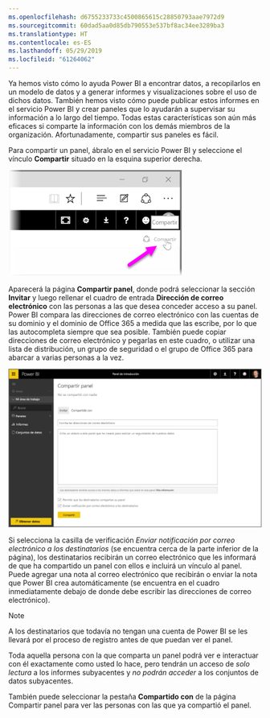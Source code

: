 ```yaml
---
ms.openlocfilehash: d6755233733c4500865615c28850793aae7972d9
ms.sourcegitcommit: 60dad5aa0d85db790553e537bf8ac34ee3289ba3
ms.translationtype: HT
ms.contentlocale: es-ES
ms.lasthandoff: 05/29/2019
ms.locfileid: "61264062"
---
```

Ya hemos visto cómo lo ayuda Power BI a encontrar datos, a recopilarlos en un modelo de datos y a generar informes y visualizaciones sobre el uso de dichos datos. También hemos visto cómo puede publicar estos informes en el servicio Power BI y crear paneles que lo ayudarán a supervisar su información a lo largo del tiempo. Todas estas características son aún más eficaces si comparte la información con los demás miembros de la organización. Afortunadamente, compartir sus paneles es fácil.

Para compartir un panel, ábralo en el servicio Power BI y seleccione el vínculo **Compartir** situado en la esquina superior derecha.

![](media/4-4-share-dashboards/4-4_1.png)

Aparecerá la página **Compartir panel**, donde podrá seleccionar la sección **Invitar** y luego rellenar el cuadro de entrada **Dirección de correo electrónico** con las personas a las que desea conceder acceso a su panel. Power BI compara las direcciones de correo electrónico con las cuentas de su dominio y el dominio de Office 365 a medida que las escribe, por lo que las autocompleta siempre que sea posible. También puede copiar direcciones de correo electrónico y pegarlas en este cuadro, o utilizar una lista de distribución, un grupo de seguridad o el grupo de Office 365 para abarcar a varias personas a la vez.

![](media/4-4-share-dashboards/4-4_2.png)

Si selecciona la casilla de verificación *Enviar notificación por correo electrónico a los destinatarios* (se encuentra cerca de la parte inferior de la página), los destinatarios recibirán un correo electrónico que les informará de que ha compartido un panel con ellos e incluirá un vínculo al panel. Puede agregar una nota al correo electrónico que recibirán o enviar la nota que Power BI crea automáticamente (se encuentra en el cuadro inmediatamente debajo de donde debe escribir las direcciones de correo electrónico).

>[!NOTE]
>A los destinatarios que todavía no tengan una cuenta de Power BI se les llevará por el proceso de registro antes de que puedan ver el panel.
> 
> 

Toda aquella persona con la que comparta un panel podrá ver e interactuar con él exactamente como usted lo hace, pero tendrán un acceso de *solo lectura* a los informes subyacentes y *no podrán acceder* a los conjuntos de datos subyacentes.

También puede seleccionar la pestaña **Compartido con** de la página Compartir panel para ver las personas con las que ya compartió el panel.


